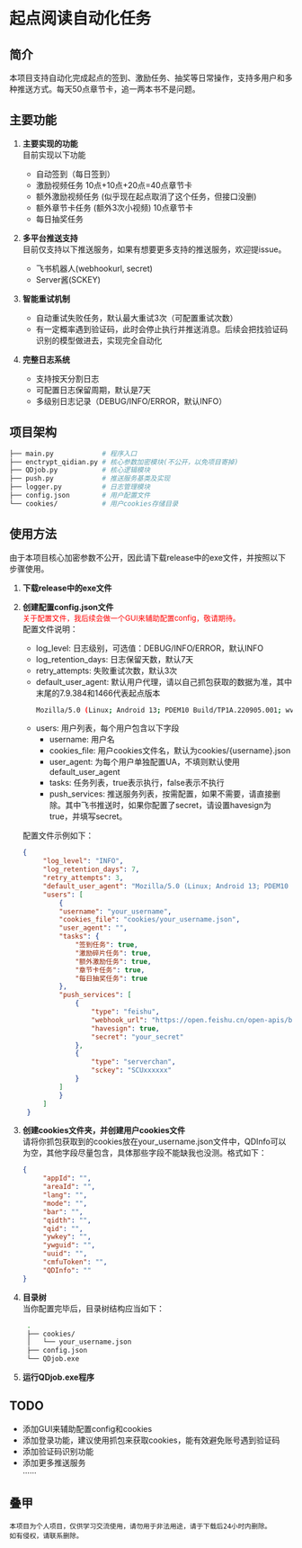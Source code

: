 # 起点阅读自动化任务

## 简介
本项目支持自动化完成起点的签到、激励任务、抽奖等日常操作，支持多用户和多种推送方式。每天50点章节卡，追一两本书不是问题。

## 主要功能
1. **主要实现的功能**  
   目前实现以下功能
   - 自动签到（每日签到）
   - 激励视频任务 10点+10点+20点=40点章节卡
   - 额外激励视频任务 (似乎现在起点取消了这个任务，但接口没删)
   - 额外章节卡任务 (额外3次小视频) 10点章节卡
   - 每日抽奖任务

2. **多平台推送支持**  
   目前仅支持以下推送服务，如果有想要更多支持的推送服务，欢迎提issue。
   - 飞书机器人(webhookurl, secret)
   - Server酱(SCKEY)

3. **智能重试机制**  
   - 自动重试失败任务，默认最大重试3次（可配置重试次数）
   - 有一定概率遇到验证码，此时会停止执行并推送消息。后续会把找验证码识别的模型做进去，实现完全自动化

4. **完整日志系统**  
   - 支持按天分割日志
   - 可配置日志保留周期，默认是7天
   - 多级别日志记录（DEBUG/INFO/ERROR，默认INFO）

## 项目架构
```bash
├── main.py            # 程序入口
├── enctrypt_qidian.py # 核心参数加密模块(不公开，以免项目寄掉)
├── QDjob.py           # 核心逻辑模块
├── push.py            # 推送服务基类及实现
├── logger.py          # 日志管理模块
├── config.json        # 用户配置文件
└── cookies/           # 用户cookies存储目录
```

## 使用方法
由于本项目核心加密参数不公开，因此请下载release中的exe文件，并按照以下步骤使用。  
1. **下载release中的exe文件**
2. **创建配置config.json文件**  
<font color="red" size="-1">关于配置文件，我后续会做一个GUI来辅助配置config，敬请期待。</font>    
   配置文件说明：
   - log_level: 日志级别，可选值：DEBUG/INFO/ERROR，默认INFO
   - log_retention_days: 日志保留天数，默认7天
   - retry_attempts: 失败重试次数，默认3次
   - default_user_agent: 默认用户代理，请以自己抓包获取的数据为准，其中末尾的7.9.384和1466代表起点版本
        ```bash
        Mozilla/5.0 (Linux; Android 13; PDEM10 Build/TP1A.220905.001; wv) AppleWebKit/537.36 (KHTML, like Gecko) Version/4.0 Chrome/109.0.5414.86 MQQBrowser/6.2 TBS/047601 Mobile Safari/537.36 QDJSSDK/1.0  QDNightStyle_1  QDReaderAndroid/7.9.384/1466/1000032/OPPO/QDShowNativeLoading
        ```
   - users: 用户列表，每个用户包含以下字段
     - username: 用户名
     - cookies_file: 用户cookies文件名，默认为cookies/{username}.json
     - user_agent: 为每个用户单独配置UA，不填则默认使用default_user_agent
     - tasks: 任务列表，true表示执行，false表示不执行
     - push_services: 推送服务列表，按需配置，如果不需要，请直接删除。其中飞书推送时，如果你配置了secret，请设置havesign为true，并填写secret。
 
   配置文件示例如下：  
   ```json
   {
        "log_level": "INFO",
        "log_retention_days": 7,
        "retry_attempts": 3,
        "default_user_agent": "Mozilla/5.0 (Linux; Android 13; PDEM10 Build/TP1A.220905.001; wv) AppleWebKit/537.36 (KHTML, like Gecko) Version/4.0 Chrome/109.0.5414.86 MQQBrowser/6.2 TBS/047601 Mobile Safari/537.36 QDJSSDK/1.0  QDNightStyle_1  QDReaderAndroid/7.9.384/1466/1000032/OPPO/QDShowNativeLoading",
        "users": [
            {
            "username": "your_username",
            "cookies_file": "cookies/your_username.json",
            "user_agent": "",
            "tasks": {
                "签到任务": true,
                "激励碎片任务": true,
                "额外激励任务": true,
                "章节卡任务": true,
                "每日抽奖任务": true
            },
            "push_services": [
                {
                    "type": "feishu",
                    "webhook_url": "https://open.feishu.cn/open-apis/bot/v2/hook/xxxx",
                    "havesign": true,
                    "secret": "your_secret"
                },
                {
                    "type": "serverchan",
                    "sckey": "SCUxxxxxx"
                }
            ]
            }
        ]
    }
    ```
3. **创建cookies文件夹，并创建用户cookies文件**  
   请将你抓包获取到的cookies放在your_username.json文件中，QDInfo可以为空，其他字段尽量包含，具体那些字段不能缺我也没测。格式如下：
   ```json
   {
        "appId": "",
        "areaId": "",
        "lang": "",
        "mode": "",
        "bar": "",
        "qidth": "",
        "qid": "",
        "ywkey": "",
        "ywguid": "",
        "uuid": "",
        "cmfuToken": "",
        "QDInfo": ""
   }
   ```

4. **目录树**  
   当你配置完毕后，目录树结构应当如下：
   ```bash
    .
    ├── cookies/
    │   └── your_username.json
    ├── config.json
    └── QDjob.exe
   ```
5. **运行QDjob.exe程序**

## TODO
 *  添加GUI来辅助配置config和cookies
 *  添加登录功能，建议使用抓包来获取cookies，能有效避免账号遇到验证码
 *  添加验证码识别功能
 *  添加更多推送服务  
 ······

## 叠甲
    本项目为个人项目，仅供学习交流使用，请勿用于非法用途，请于下载后24小时内删除。
    如有侵权，请联系删除。
